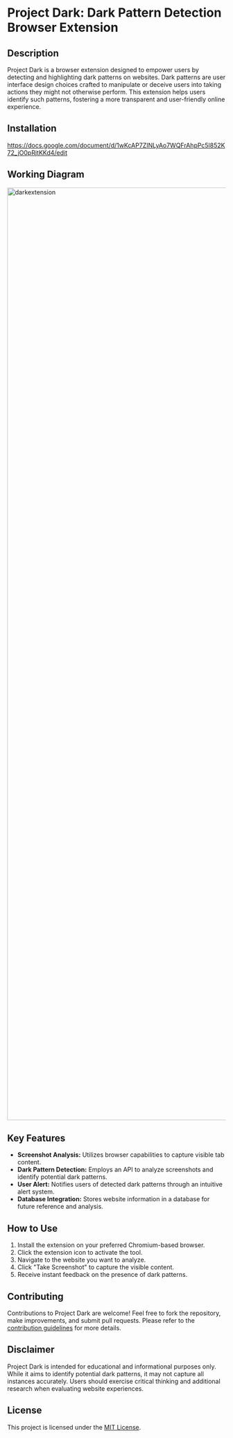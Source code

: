 # Project Dark: Dark Pattern Detection Browser Extension

## Description

Project Dark is a browser extension designed to empower users by detecting and highlighting dark patterns on websites. Dark patterns are user interface design choices crafted to manipulate or deceive users into taking actions they might not otherwise perform. This extension helps users identify such patterns, fostering a more transparent and user-friendly online experience.

## Installation 
https://docs.google.com/document/d/1wKcAP7ZINLyAo7WQFrAhpPc5l852K72_jO0pRjtKKd4/edit 

## Working Diagram

<img width="2149" alt="darkextension" src="https://github.com/Project-Dark/Dark-Extension/assets/100071948/e592b1a7-0d65-48e9-b988-afc676326b9a">

## Key Features

- **Screenshot Analysis:** Utilizes browser capabilities to capture visible tab content.
- **Dark Pattern Detection:** Employs an API to analyze screenshots and identify potential dark patterns.
- **User Alert:** Notifies users of detected dark patterns through an intuitive alert system.
- **Database Integration:** Stores website information in a database for future reference and analysis.

## How to Use

1. Install the extension on your preferred Chromium-based browser.
2. Click the extension icon to activate the tool.
3. Navigate to the website you want to analyze.
4. Click "Take Screenshot" to capture the visible content.
5. Receive instant feedback on the presence of dark patterns.

## Contributing

Contributions to Project Dark are welcome! Feel free to fork the repository, make improvements, and submit pull requests. Please refer to the [contribution guidelines](link-to-contribution-guidelines) for more details.

## Disclaimer

Project Dark is intended for educational and informational purposes only. While it aims to identify potential dark patterns, it may not capture all instances accurately. Users should exercise critical thinking and additional research when evaluating website experiences.

## License

This project is licensed under the [MIT License](link-to-license).
